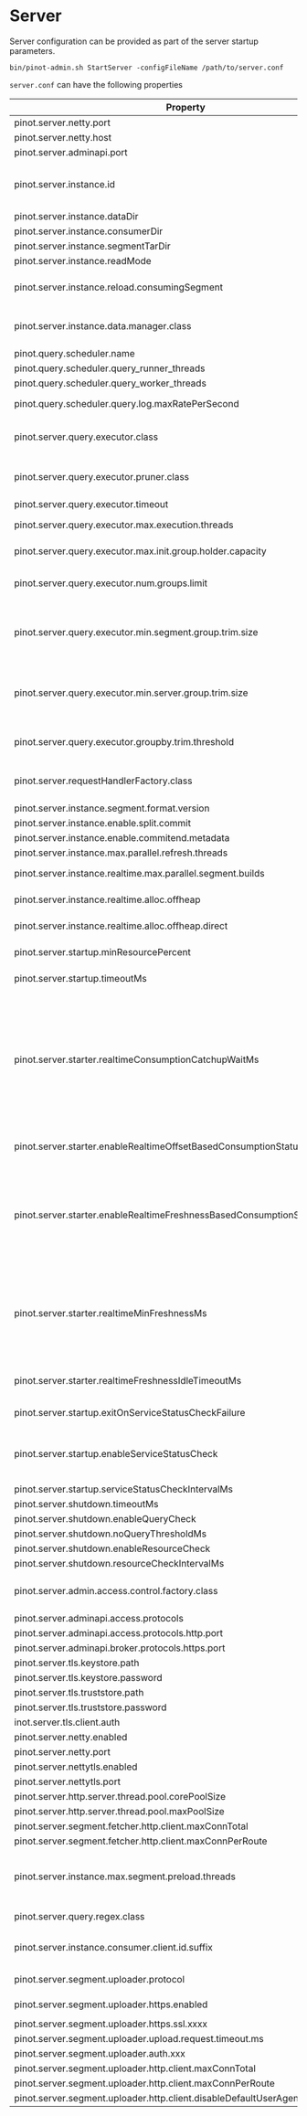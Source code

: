 # Server

Server configuration can be provided as part of the server startup parameters.

```
bin/pinot-admin.sh StartServer -configFileName /path/to/server.conf
```

`server.conf` can have the following properties

| Property                                                                  | Default                                                                                                                              | Description                                                                                                                                                                                                                                                                                                                                                                                                                                                                                                                                                                      |
| ------------------------------------------------------------------------- | ------------------------------------------------------------------------------------------------------------------------------------ | -------------------------------------------------------------------------------------------------------------------------------------------------------------------------------------------------------------------------------------------------------------------------------------------------------------------------------------------------------------------------------------------------------------------------------------------------------------------------------------------------------------------------------------------------------------------------------- |
| pinot.server.netty.port                                                   | 8098                                                                                                                                 | Port to query Pinot Server                                                                                                                                                                                                                                                                                                                                                                                                                                                                                                                                                       |
| pinot.server.netty.host                                                   |                                                                                                                                      | Pinot server hostname                                                                                                                                                                                                                                                                                                                                                                                                                                                                                                                                                            |
| pinot.server.adminapi.port                                                | 8097                                                                                                                                 | Port for Pinot Server Admin UI                                                                                                                                                                                                                                                                                                                                                                                                                                                                                                                                                   |
| pinot.server.instance.id                                                  |                                                                                                                                      | By default the server instance id used by Helix is _Server\_hostname\_port_ where the hostname and port are configured through host and port config values above. This config overwrites the default setting. User can put server id independent of the server's hostname and port.                                                                                                                                                                                                                                                                                              |
| pinot.server.instance.dataDir                                             | `java.io.tmpdir` + `/PinotServer/index`                                                                                              | Directory to hold all the data                                                                                                                                                                                                                                                                                                                                                                                                                                                                                                                                                   |
| pinot.server.instance.consumerDir                                         |                                                                                                                                      |                                                                                                                                                                                                                                                                                                                                                                                                                                                                                                                                                                                  |
| pinot.server.instance.segmentTarDir                                       | `java.io.tmpdir` + `/PinotServer/segmentTar`                                                                                         | Directory to hold temporary segments downloaded from Controller or Deep Store                                                                                                                                                                                                                                                                                                                                                                                                                                                                                                    |
| pinot.server.instance.readMode                                            | `mmap`                                                                                                                               |                                                                                                                                                                                                                                                                                                                                                                                                                                                                                                                                                                                  |
| pinot.server.instance.reload.consumingSegment                             | true                                                                                                                                 | Specifies if the reload segment API should reload the consuming segments. This is useful when the corresponding schema is updated and we want the changes to be reflected in the consuming segment.                                                                                                                                                                                                                                                                                                                                                                              |
| pinot.server.instance.data.manager.class                                  | <p><code>org.apache.pinot.server.</code><br><code>starter.helix.HelixInstanceDataManager</code></p>                                  |                                                                                                                                                                                                                                                                                                                                                                                                                                                                                                                                                                                  |
| pinot.query.scheduler.name                                                | `fcfs`                                                                                                                               | Currently only FCFS (first-come-first-serve) is supported                                                                                                                                                                                                                                                                                                                                                                                                                                                                                                                        |
| pinot.query.scheduler.query\_runner\_threads                              | CPU cores                                                                                                                            | Main thread to execute the queries (one thread per query)                                                                                                                                                                                                                                                                                                                                                                                                                                                                                                                        |
| pinot.query.scheduler.query\_worker\_threads                              | 2 \* CPU cores                                                                                                                       | Worker thread to process the segments (multiple threads per query)                                                                                                                                                                                                                                                                                                                                                                                                                                                                                                               |
| pinot.query.scheduler.query.log.maxRatePerSecond                          | unlimited                                                                                                                            | Maximum queries to be logged per second. Queries with exceptions and costly queries are always logged.                                                                                                                                                                                                                                                                                                                                                                                                                                                                           |
| pinot.server.query.executor.class                                         | <p><code>org.apache.pinot.core.query.</code><br><code>executor.ServerQueryExecutorV1Impl</code></p>                                  |                                                                                                                                                                                                                                                                                                                                                                                                                                                                                                                                                                                  |
| pinot.server.query.executor.pruner.class                                  | <p><code>ValidSegmentPruner,DataSchemaSegmentPruner,</code><br><code>ColumnValueSegmentPruner,SelectionQuerySegmentPruner</code></p> |                                                                                                                                                                                                                                                                                                                                                                                                                                                                                                                                                                                  |
| pinot.server.query.executor.timeout                                       | `15000`                                                                                                                              | Timeout for Server to process Query in Milliseconds                                                                                                                                                                                                                                                                                                                                                                                                                                                                                                                              |
| pinot.server.query.executor.max.execution.threads                         | `-1` (unlimited)                                                                                                                     | Maximum number of execution threads allowed for a query. Limiting this can prevent a single expensive query from occupying all the execution threads.                                                                                                                                                                                                                                                                                                                                                                                                                            |
| pinot.server.query.executor.max.init.group.holder.capacity                | `10000`                                                                                                                              | Initial capacity of the group key holder. Increasing this value can reduce the resizing of the group key holder, but increase the heap usage for small group-by queries.                                                                                                                                                                                                                                                                                                                                                                                                         |
| pinot.server.query.executor.num.groups.limit                              | `100000`                                                                                                                             | Maximum number of groups kept from each segment during query execution. Once this limit is reached, no more groups will be taken (will still aggregate on existing groups).                                                                                                                                                                                                                                                                                                                                                                                                      |
| pinot.server.query.executor.min.segment.group.trim.size                   | `-1` (do not trim)                                                                                                                   | Minimum number of groups kept at segment level during query execution. If there are enough groups found in a segment, pinot will trim the groups to `max(5 * LIMIT, minSegmentgroupTrimSize)` groups based on the order-by clause. Increasing this value can increase the accuracy of the results, but also increase the heap usage of the group-by queries.                                                                                                                                                                                                                     |
| pinot.server.query.executor.min.server.group.trim.size                    | `5000`                                                                                                                               | Minimum number of groups kept at server level during query execution. If there are enough groups found in a server, pinot will trim the groups to `max(5 * LIMIT, minServergroupTrimSize)` groups based on the order-by clause. Increasing this value can increase the accuracy of the results, but also increase the heap usage and data transfer cost of the group-by queries.                                                                                                                                                                                                 |
| pinot.server.query.executor.groupby.trim.threshold                        | `1000000`                                                                                                                            | Threshold for number of groups to trigger the server group trimming. Increasing this value can reduce the times of trimming, but also increase the heap usage of the group-by queries.                                                                                                                                                                                                                                                                                                                                                                                           |
| pinot.server.requestHandlerFactory.class                                  | <p><code>org.apache.pinot.server.</code><br><code>request.SimpleRequestHandlerFactory</code></p>                                     |                                                                                                                                                                                                                                                                                                                                                                                                                                                                                                                                                                                  |
| pinot.server.instance.segment.format.version                              |                                                                                                                                      |                                                                                                                                                                                                                                                                                                                                                                                                                                                                                                                                                                                  |
| pinot.server.instance.enable.split.commit                                 |                                                                                                                                      |                                                                                                                                                                                                                                                                                                                                                                                                                                                                                                                                                                                  |
| pinot.server.instance.enable.commitend.metadata                           |                                                                                                                                      |                                                                                                                                                                                                                                                                                                                                                                                                                                                                                                                                                                                  |
| pinot.server.instance.max.parallel.refresh.threads                        | 1                                                                                                                                    | Number of simultaneous segments that can be refreshed on one server.                                                                                                                                                                                                                                                                                                                                                                                                                                                                                                             |
| pinot.server.instance.realtime.max.parallel.segment.builds                | 0                                                                                                                                    | Specifies how many parallel real-time segments can be built. Value of <= 0 indicates unlimited.                                                                                                                                                                                                                                                                                                                                                                                                                                                                                  |
| pinot.server.instance.realtime.alloc.offheap                              | true                                                                                                                                 | Boolean value to control whether memory for real-time consuming segments should be allocated off-heap.                                                                                                                                                                                                                                                                                                                                                                                                                                                                           |
| pinot.server.instance.realtime.alloc.offheap.direct                       | false                                                                                                                                | If 'real-time.alloc.offheap' is set to true, this boolean value controls whether the corresponding allocation should be direct or not (false indicate mmap allocation)                                                                                                                                                                                                                                                                                                                                                                                                           |
| pinot.server.startup.minResourcePercent                                   | 100                                                                                                                                  | The percentage of tables that need to be in an `ONLINE` state before the server is marked as `STARTED` to server queries                                                                                                                                                                                                                                                                                                                                                                                                                                                         |
| pinot.server.startup.timeoutMs                                            | 10 minutes                                                                                                                           | The total amount of time a server will wait for all status checks before server is marked as `STARTED` to server queries                                                                                                                                                                                                                                                                                                                                                                                                                                                         |
| pinot.server.starter.realtimeConsumptionCatchupWaitMs                     | 0                                                                                                                                    | <p>On it's own, this is a static amount of time servers will wait for consuming segments before server is marked as <code>STARTED</code> to server queries<br><br>When paired with <code>pinot.server.starter.enableRealtimeOffsetBasedConsumptionStatusChecker</code> or <code>pinot.server.starter.enableRealtimeFreshnessBasedConsumptionStatusChecker</code>, this is how long those status checkers will wait for segments to turn <code>GOOD</code><br><br>This should not be set to more than <code>pinot.server.startup.timeoutMs</code> as it will not be respected</p> |
| pinot.server.starter.enableRealtimeOffsetBasedConsumptionStatusChecker    | false                                                                                                                                | When `true`, the server will collect the current, latest offsets for all consuming segments and will mark those segments as `GOOD` once they have caught up to those offsets                                                                                                                                                                                                                                                                                                                                                                                                     |
| pinot.server.starter.enableRealtimeFreshnessBasedConsumptionStatusChecker | false                                                                                                                                | <p>When <code>true</code>, the server will not be marked as <code>STARTED</code> or serve queries until</p><p><br>1) the server has caught up to the latest available offset or the latest consumed event for each segment is at least within <code>pinot.server.starter.realtimeMinFreshnessMs</code> of the current time<br>2) <code>pinot.server.startup.timeoutMs</code> has elapsed</p>                                                                                                                                                                                     |
| pinot.server.starter.realtimeMinFreshnessMs                               | 10 seconds                                                                                                                           | <p>When <code>pinot.server.starter.enableRealtimeFreshnessBasedConsumptionStatusChecker=true</code>, this configures the minimum freshness (now - last_event_time) for the server status checker to consider a consuming segment <code>GOOD</code></p><p>This only applies when <code>pinot.server.starter.enableRealtimeFreshnessBasedConsumptionStatusChecker=true</code></p>                                                                                                                                                                                                  |
| pinot.server.starter.realtimeFreshnessIdleTimeoutMs                       | 0                                                                                                                                    | When `pinot.server.starter.enableRealtimeFreshnessBasedConsumptionStatusChecker=true`, this will mark a segment as `GOOD` after this timeout if it has not consumed any events.                                                                                                                                                                                                                                                                                                                                                                                                  |
| pinot.server.startup.exitOnServiceStatusCheckFailure                      | false                                                                                                                                | When `true`, the server will shutdown after `pinot.server.shutdown.timeoutMs` rather than be marked as `STARTED` if the status has not turned `GOOD`                                                                                                                                                                                                                                                                                                                                                                                                                             |
| pinot.server.startup.enableServiceStatusCheck                             | true                                                                                                                                 | <p><code>true</code> - server will run all configured checks<br><br><code>false</code> - server will be marked as <code>STARTED</code> without performing an startup checks</p>                                                                                                                                                                                                                                                                                                                                                                                                  |
| pinot.server.startup.serviceStatusCheckIntervalMs                         | 10 seconds                                                                                                                           | Interval at which server will perform service stats checks                                                                                                                                                                                                                                                                                                                                                                                                                                                                                                                       |
| pinot.server.shutdown.timeoutMs                                           | 10 minutes                                                                                                                           |                                                                                                                                                                                                                                                                                                                                                                                                                                                                                                                                                                                  |
| pinot.server.shutdown.enableQueryCheck                                    | true                                                                                                                                 |                                                                                                                                                                                                                                                                                                                                                                                                                                                                                                                                                                                  |
| pinot.server.shutdown.noQueryThresholdMs                                  | 15 seconds                                                                                                                           |                                                                                                                                                                                                                                                                                                                                                                                                                                                                                                                                                                                  |
| pinot.server.shutdown.enableResourceCheck                                 | false                                                                                                                                |                                                                                                                                                                                                                                                                                                                                                                                                                                                                                                                                                                                  |
| pinot.server.shutdown.resourceCheckIntervalMs                             | 10 seconds                                                                                                                           |                                                                                                                                                                                                                                                                                                                                                                                                                                                                                                                                                                                  |
| pinot.server.admin.access.control.factory.class                           | <p><code>org.apache.pinot.server.</code><br><code>api.access.AllowAllAccessFactory</code></p>                                        |                                                                                                                                                                                                                                                                                                                                                                                                                                                                                                                                                                                  |
| pinot.server.adminapi.access.protocols                                    | http                                                                                                                                 | Ingress protocols to access server admin api (http or https or http,https)                                                                                                                                                                                                                                                                                                                                                                                                                                                                                                       |
| pinot.server.adminapi.access.protocols.http.port                          |                                                                                                                                      | Port to access server admin api via http                                                                                                                                                                                                                                                                                                                                                                                                                                                                                                                                         |
| pinot.server.adminapi.broker.protocols.https.port                         |                                                                                                                                      | Port to access server admin api via https                                                                                                                                                                                                                                                                                                                                                                                                                                                                                                                                        |
| pinot.server.tls.keystore.path                                            |                                                                                                                                      | Path to server TLS keystore                                                                                                                                                                                                                                                                                                                                                                                                                                                                                                                                                      |
| pinot.server.tls.keystore.password                                        |                                                                                                                                      | keystore password                                                                                                                                                                                                                                                                                                                                                                                                                                                                                                                                                                |
| pinot.server.tls.truststore.path                                          |                                                                                                                                      | Path to server TLS truststore                                                                                                                                                                                                                                                                                                                                                                                                                                                                                                                                                    |
| pinot.server.tls.truststore.password                                      |                                                                                                                                      | truststore password                                                                                                                                                                                                                                                                                                                                                                                                                                                                                                                                                              |
| inot.server.tls.client.auth                                               | false                                                                                                                                | toggle for requiring TLS client auth                                                                                                                                                                                                                                                                                                                                                                                                                                                                                                                                             |
| pinot.server.netty.enabled                                                | true                                                                                                                                 | toggle for enabling unsecured netty connections to server                                                                                                                                                                                                                                                                                                                                                                                                                                                                                                                        |
| pinot.server.netty.port                                                   |                                                                                                                                      | Port for accessing pinot server via unsecured netty                                                                                                                                                                                                                                                                                                                                                                                                                                                                                                                              |
| pinot.server.nettytls.enabled                                             |                                                                                                                                      |                                                                                                                                                                                                                                                                                                                                                                                                                                                                                                                                                                                  |
| pinot.server.nettytls.port                                                |                                                                                                                                      | Port for accessing pinot server via TLS-secured netty                                                                                                                                                                                                                                                                                                                                                                                                                                                                                                                            |
| pinot.server.http.server.thread.pool.corePoolSize                         | 2 \* cores                                                                                                                           | Config for the thread-pool used by pinot-server's http-server.                                                                                                                                                                                                                                                                                                                                                                                                                                                                                                                   |
| pinot.server.http.server.thread.pool.maxPoolSize                          | 2 \* cores                                                                                                                           | Config for the thread-pool used by pinot-server's http-server.                                                                                                                                                                                                                                                                                                                                                                                                                                                                                                                   |
| pinot.server.segment.fetcher.http.client.maxConnTotal                     |                                                                                                                                      | Config for the http-client used by HttpSegmentFetcher for downloading segments                                                                                                                                                                                                                                                                                                                                                                                                                                                                                                   |
| pinot.server.segment.fetcher.http.client.maxConnPerRoute                  |                                                                                                                                      | Config for the http-client used by HttpSegmentFetcher for downloading segments                                                                                                                                                                                                                                                                                                                                                                                                                                                                                                   |
| pinot.server.instance.max.segment.preload.threads                         | 0                                                                                                                                    | <p>Number of threads that should be created to preload the segments in an upsert table.<br><br>Value should be greater than 0 otherwise preload is synchronous.</p>                                                                                                                                                                                                                                                                                                                                                                                                              |
| pinot.server.query.regex.class                                            | JAVA\_UTIL                                                                                                                           | Determine the regex class used for query execution. Valid options are `JAVA_UTIL` and `RE2J`                                                                                                                                                                                                                                                                                                                                                                                                                                                                                     |
| pinot.server.instance.consumer.client.id.suffix                           |                                                                                                                                      | Configures a suffix to differentiate consumer instances. When multiple replicas of a real-time consuming segment have the same client ID (formatted as `TableName-TopicName-Partition`), this suffix can be used add a unique server level identity.                                                                                                                                                                                                                                                                                                                             |
| pinot.server.segment.uploader.protocol                                    | http                                                                                                                                 | Configure the http protocol when server upload segments to controller. This is required                                                                                                                                                                                                                                                                                                                                                                                                                                                                                          |
| pinot.server.segment.uploader.https.enabled                               | false                                                                                                                                | Enable https for server upload protocol, note that you need to configure `pinot.server.segment.uploader.protocol=https`                                                                                                                                                                                                                                                                                                                                                                                                                                                          |
| pinot.server.segment.uploader.https.ssl.xxxx                              |                                                                                                                                      | All the ssl related configures goes here                                                                                                                                                                                                                                                                                                                                                                                                                                                                                                                                         |
| pinot.server.segment.uploader.upload.request.timeout.ms                   | 300\_000                                                                                                                             | default is 300 seconds/5mins                                                                                                                                                                                                                                                                                                                                                                                                                                                                                                                                                     |
| pinot.server.segment.uploader.auth.xxx                                    |                                                                                                                                      | Auth related configs go here                                                                                                                                                                                                                                                                                                                                                                                                                                                                                                                                                     |
| pinot.server.segment.uploader.http.client.maxConnTotal                    |                                                                                                                                      | uploader http client config                                                                                                                                                                                                                                                                                                                                                                                                                                                                                                                                                      |
| pinot.server.segment.uploader.http.client.maxConnPerRoute                 |                                                                                                                                      | uploader http client config                                                                                                                                                                                                                                                                                                                                                                                                                                                                                                                                                      |
| pinot.server.segment.uploader.http.client.disableDefaultUserAgent         |                                                                                                                                      | uploader http client config                                                                                                                                                                                                                                                                                                                                                                                                                                                                                                                                                      |

